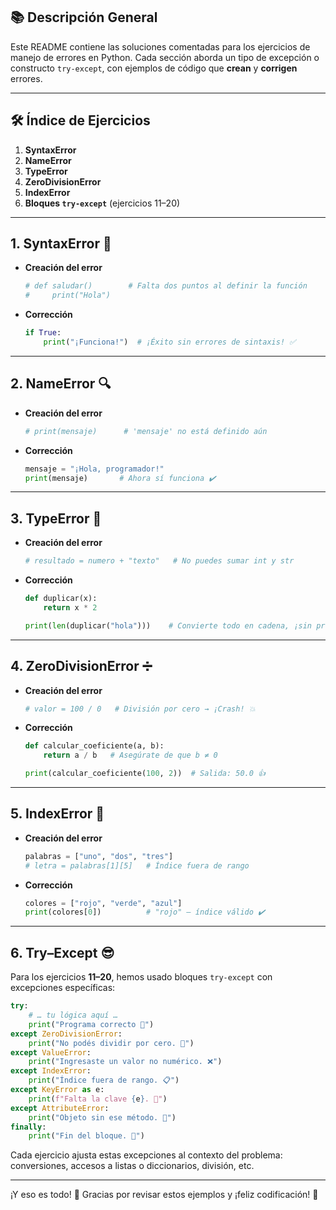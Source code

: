 ## 📚 Descripción General

Este README contiene las soluciones comentadas para los ejercicios de manejo de errores en Python. Cada sección aborda un tipo de excepción o constructo `try-except`, con ejemplos de código que **crean** y **corrigen** errores.

---

## 🛠️ Índice de Ejercicios

1. **SyntaxError**
2. **NameError**
3. **TypeError**
4. **ZeroDivisionError**
5. **IndexError**
6. **Bloques `try-except`** (ejercicios 11–20)

---

## 1. SyntaxError 🚨

* **Creación del error**

  ```python
  # def saludar()        # Falta dos puntos al definir la función
  #     print("Hola")
  ```

* **Corrección**

  ```python
  if True:
      print("¡Funciona!")  # ¡Éxito sin errores de sintaxis! ✅
  ```

---

## 2. NameError 🔍

* **Creación del error**

  ```python
  # print(mensaje)      # 'mensaje' no está definido aún
  ```

* **Corrección**

  ```python
  mensaje = "¡Hola, programador!"
  print(mensaje)       # Ahora sí funciona ✔️
  ```

---

## 3. TypeError 🤔

* **Creación del error**

  ```python
  # resultado = numero + "texto"   # No puedes sumar int y str
  ```

* **Corrección**

  ```python
  def duplicar(x):
      return x * 2

  print(len(duplicar("hola")))    # Convierte todo en cadena, ¡sin problemas! 🎉
  ```

---

## 4. ZeroDivisionError ➗

* **Creación del error**

  ```python
  # valor = 100 / 0   # División por cero → ¡Crash! 💥
  ```

* **Corrección**

  ```python
  def calcular_coeficiente(a, b):
      return a / b   # Asegúrate de que b ≠ 0

  print(calcular_coeficiente(100, 2))  # Salida: 50.0 👍
  ```

---

## 5. IndexError 📏

* **Creación del error**

  ```python
  palabras = ["uno", "dos", "tres"]
  # letra = palabras[1][5]   # Índice fuera de rango
  ```

* **Corrección**

  ```python
  colores = ["rojo", "verde", "azul"]
  print(colores[0])          # "rojo" — índice válido ✔️
  ```

---

## 6. Try–Except 😎

Para los ejercicios **11–20**, hemos usado bloques `try-except` con excepciones específicas:

```python
try:
    # … tu lógica aquí …
    print("Programa correcto 🎯")
except ZeroDivisionError:
    print("No podés dividir por cero. 🛑")
except ValueError:
    print("Ingresaste un valor no numérico. ❌")
except IndexError:
    print("Índice fuera de rango. 📋")
except KeyError as e:
    print(f"Falta la clave {e}. 🔑")
except AttributeError:
    print("Objeto sin ese método. 📛")
finally:
    print("Fin del bloque. 🏁")
```

Cada ejercicio ajusta estas excepciones al contexto del problema: conversiones, accesos a listas o diccionarios, división, etc.

---

¡Y eso es todo! 🌟 Gracias por revisar estos ejemplos y ¡feliz codificación! 🚀


